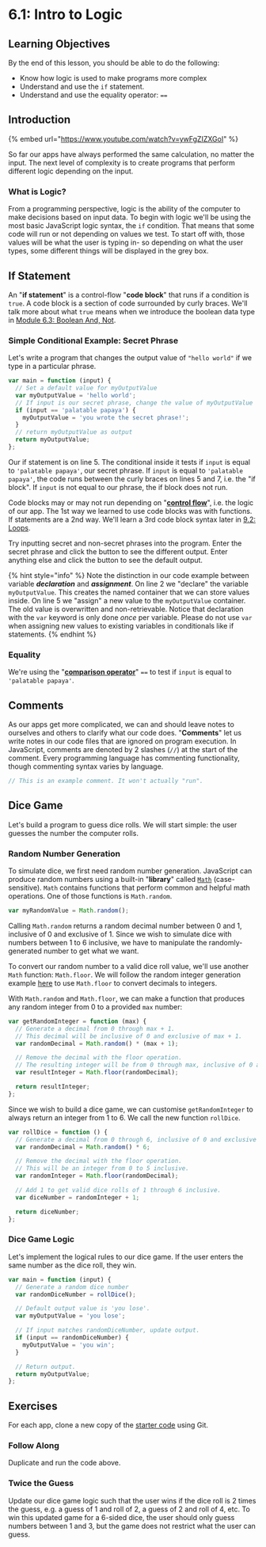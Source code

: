 # 6.1: Intro to Logic

## Learning Objectives

By the end of this lesson, you should be able to do the following:

* Know how logic is used to make programs more complex
* Understand and use the `if` statement.
* Understand and use the equality operator: `==`

## Introduction

{% embed url="https://www.youtube.com/watch?v=ywFgZIZXGoI" %}

So far our apps have always performed the same calculation, no matter the input. The next level of complexity is to create programs that perform different logic depending on the input.

### What is Logic?

From a programming perspective, logic is the ability of the computer to make decisions based on input data. To begin with logic we'll be using the most basic JavaScript logic syntax, the `if` condition. That means that some code will run or not depending on values we test. To start off with, those values will be what the user is typing in- so depending on what the user types, some different things will be displayed in the grey box.

## If Statement

An "**if statement**" is a control-flow "**code block**" that runs if a condition is `true`. A code block is a section of code surrounded by curly braces. We'll talk more about what `true` means when we introduce the boolean data type in [Module 6.3: Boolean And, Not](6.3-boolean-and-not.md#boolean-values).

### Simple Conditional Example: Secret Phrase

Let's write a program that changes the output value of `"hello world"` if we type in a particular phrase.

```javascript
var main = function (input) {
  // Set a default value for myOutputValue
  var myOutputValue = 'hello world';
  // If input is our secret phrase, change the value of myOutputValue
  if (input == 'palatable papaya') {
    myOutputValue = 'you wrote the secret phrase!';
  }
  // return myOutputValue as output
  return myOutputValue;
};
```

Our if statement is on line 5. The conditional inside it tests if `input` is equal to `'palatable papaya'`, our secret phrase. If `input` is equal to `'palatable papaya'`, the code runs between the curly braces on lines 5 and 7, i.e. the "if block". If `input` is not equal to our phrase, the if block does not run.

Code blocks may or may not run depending on "[**control flow**](https://en.wikipedia.org/wiki/Control_flow)", i.e. the logic of our app. The 1st way we learned to use code blocks was with functions. If statements are a 2nd way. We'll learn a 3rd code block syntax later in [9.2: Loops](../9-arrays-and-iteration/9.2-loops.md).

Try inputting secret and non-secret phrases into the program. Enter the secret phrase and click the button to see the different output. Enter anything else and click the button to see the default output.

{% hint style="info" %}
Note the distinction in our code example between variable _**declaration**_ and _**assignment**_. On line 2 we "declare" the variable `myOutputValue`. This creates the named container that we can store values inside. On line 5 we "assign" a new value to the `myOutputValue` container. The old value is overwritten and non-retrievable. Notice that declaration with the `var` keyword is only done _once_ per variable. Please do not use `var` when assigning new values to existing variables in conditionals like if statements.
{% endhint %}

### Equality

We're using the "[**comparison operator**](https://www.codecademy.com/articles/fwd-js-comparison-logical#:\~:text=Comparison%20operators%20%E2%80%94%20operators%20that%20compare,%3C%3D%20%2C%20%3D%3D%3D%20%2C%20and%20!%3D%3D\&text=Logical%20operators%20%E2%80%94%20operators%20that%20combine,%26%26%20%2C%20%7C%7C%20%2C%20and%20!%20.)" `==` to test if `input` is equal to `'palatable papaya'`.

## Comments

As our apps get more complicated, we can and should leave notes to ourselves and others to clarify what our code does. "**Comments**" let us write notes in our code files that are ignored on program execution. In JavaScript, comments are denoted by 2 slashes (`//`) at the start of the comment. Every programming language has commenting functionality, though commenting syntax varies by language.

```javascript
// This is an example comment. It won't actually "run".
```

## Dice Game

Let's build a program to guess dice rolls. We will start simple: the user guesses the number the computer rolls.

### Random Number Generation

To simulate dice, we first need random number generation. JavaScript can produce random numbers using a built-in "**library**" called [`Math`](https://developer.mozilla.org/en-US/docs/Web/JavaScript/Reference/Global_Objects/Math) (case-sensitive). `Math` contains functions that perform common and helpful math operations. One of those functions is `Math.random`.

```javascript
var myRandomValue = Math.random();
```

Calling `Math.random` returns a random decimal number between 0 and 1, inclusive of 0 and exclusive of 1. Since we wish to simulate dice with numbers between 1 to 6 inclusive, we have to manipulate the randomly-generated number to get what we want.

To convert our random number to a valid dice roll value, we'll use another `Math` function: `Math.floor`. We will follow the random integer generation example [here](https://developer.mozilla.org/en-US/docs/Web/JavaScript/Reference/Global_Objects/Math/random) to use `Math.floor` to convert decimals to integers.

With `Math.random` and `Math.floor`, we can make a function that produces any random integer from 0 to a provided `max` number:

```javascript
var getRandomInteger = function (max) {
  // Generate a decimal from 0 through max + 1.
  // This decimal will be inclusive of 0 and exclusive of max + 1.
  var randomDecimal = Math.random() * (max + 1);

  // Remove the decimal with the floor operation.
  // The resulting integer will be from 0 through max, inclusive of 0 and max.
  var resultInteger = Math.floor(randomDecimal);

  return resultInteger;
};
```

Since we wish to build a dice game, we can customise `getRandomInteger` to always return an integer from 1 to 6. We call the new function `rollDice`.

```javascript
var rollDice = function () {
  // Generate a decimal from 0 through 6, inclusive of 0 and exclusive of 6.
  var randomDecimal = Math.random() * 6;

  // Remove the decimal with the floor operation.
  // This will be an integer from 0 to 5 inclusive.
  var randomInteger = Math.floor(randomDecimal);

  // Add 1 to get valid dice rolls of 1 through 6 inclusive.
  var diceNumber = randomInteger + 1;

  return diceNumber;
};
```

### Dice Game Logic

Let's implement the logical rules to our dice game. If the user enters the same number as the dice roll, they win.

```javascript
var main = function (input) {
  // Generate a random dice number
  var randomDiceNumber = rollDice();

  // Default output value is 'you lose'.
  var myOutputValue = 'you lose';

  // If input matches randomDiceNumber, update output.
  if (input == randomDiceNumber) {
    myOutputValue = 'you win';
  }

  // Return output.
  return myOutputValue;
};
```

## Exercises

For each app, clone a new copy of the [starter code](https://github.com/rocketacademy/basics-starter-code) using Git.

### **Follow Along**

Duplicate and run the code above.

### **Twice the Guess**

Update our dice game logic such that the user wins if the dice roll is 2 times the guess, e.g. a guess of 1 and roll of 2, a guess of 2 and roll of 4, etc. To win this updated game for a 6-sided dice, the user should only guess numbers between 1 and 3, but the game does not restrict what the user can guess.
